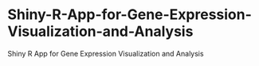 # Shiny-R-App-for-Gene-Expression-Visualization-and-Analysis
Shiny R App for Gene Expression Visualization and Analysis
